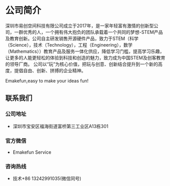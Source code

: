 # 公司简介

  深圳市易创空间科技有限公司成立于2017年，是一家年轻富有激情的创新型公司，一群优秀的人，一个拥有伟大抱负的团队承载着一个共同的梦想-STEM产品及教育创新。公司自主研发销售开源硬件产品，致力于STEM（科学（Science），技术（Technology），工程（Engineering），数学（Mathematics））教育产品及服务一体化供应，降低学习门槛，提高学习乐趣，让更多的人能更轻松的体验到科技和创造的魅力，致力成为中国STEM及创客教育的领导厂商。  公司以“玩”为核心价值，把玩与创意、创新结合提升到一个新的高度，提倡自由、创新、拼搏的企业精神。

Emakefun,easy to make your ideas fun!  

## 联系我们

### 公司地址

- 深圳市宝安区福海街道富桥第三工业区A13栋301

### 官方微信

- Emakefun Service

### 咨询热线

- 技术+86 13242991035(微信同号)
